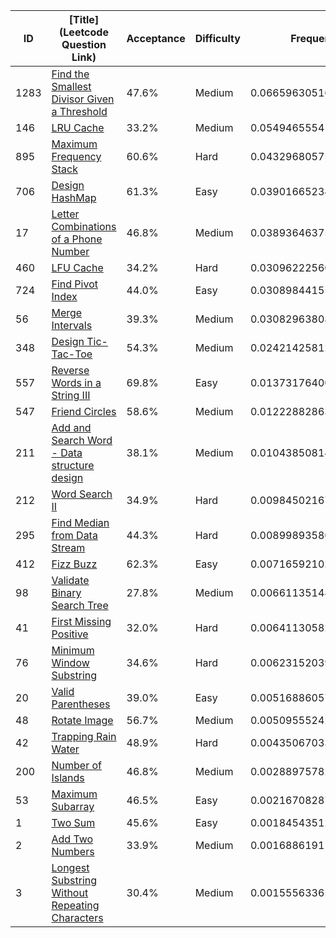 |ID|[Title](Leetcode Question Link)|Acceptance|Difficulty|Frequency|
|----|-----|----|---|---|
|1283|[Find the Smallest Divisor Given a Threshold]( https://leetcode.com/problems/find-the-smallest-divisor-given-a-threshold)|47.6%|Medium|0.0665963051641667|
|146|[LRU Cache]( https://leetcode.com/problems/lru-cache)|33.2%|Medium|0.054946555458745445|
|895|[Maximum Frequency Stack]( https://leetcode.com/problems/maximum-frequency-stack)|60.6%|Hard|0.04329680575332419|
|706|[Design HashMap]( https://leetcode.com/problems/design-hashmap)|61.3%|Easy|0.039016652342451774|
|17|[Letter Combinations of a Phone Number]( https://leetcode.com/problems/letter-combinations-of-a-phone-number)|46.8%|Medium|0.03893646375009422|
|460|[LFU Cache]( https://leetcode.com/problems/lfu-cache)|34.2%|Hard|0.030962225603966897|
|724|[Find Pivot Index]( https://leetcode.com/problems/find-pivot-index)|44.0%|Easy|0.03089844155123413|
|56|[Merge Intervals]( https://leetcode.com/problems/merge-intervals)|39.3%|Medium|0.030829638084076787|
|348|[Design Tic-Tac-Toe]( https://leetcode.com/problems/design-tic-tac-toe)|54.3%|Medium|0.024214258120594613|
|557|[Reverse Words in a String III]( https://leetcode.com/problems/reverse-words-in-a-string-iii)|69.8%|Easy|0.013731764001315941|
|547|[Friend Circles]( https://leetcode.com/problems/friend-circles)|58.6%|Medium|0.012228828639434596|
|211|[Add and Search Word - Data structure design]( https://leetcode.com/problems/add-and-search-word-data-structure-design)|38.1%|Medium|0.010438508143923443|
|212|[Word Search II]( https://leetcode.com/problems/word-search-ii)|34.9%|Hard|0.009845021678804893|
|295|[Find Median from Data Stream]( https://leetcode.com/problems/find-median-from-data-stream)|44.3%|Hard|0.00899893586856953|
|412|[Fizz Buzz]( https://leetcode.com/problems/fizz-buzz)|62.3%|Easy|0.007165921026143679|
|98|[Validate Binary Search Tree]( https://leetcode.com/problems/validate-binary-search-tree)|27.8%|Medium|0.006611351489350257|
|41|[First Missing Positive]( https://leetcode.com/problems/first-missing-positive)|32.0%|Hard|0.0064113058208121855|
|76|[Minimum Window Substring]( https://leetcode.com/problems/minimum-window-substring)|34.6%|Hard|0.006231520398723243|
|20|[Valid Parentheses]( https://leetcode.com/problems/valid-parentheses)|39.0%|Easy|0.005168860577665306|
|48|[Rotate Image]( https://leetcode.com/problems/rotate-image)|56.7%|Medium|0.0050955524266001265|
|42|[Trapping Rain Water]( https://leetcode.com/problems/trapping-rain-water)|48.9%|Hard|0.004350670338744988|
|200|[Number of Islands]( https://leetcode.com/problems/number-of-islands)|46.8%|Medium|0.0028897578265903614|
|53|[Maximum Subarray]( https://leetcode.com/problems/maximum-subarray)|46.5%|Easy|0.002167082872150794|
|1|[Two Sum]( https://leetcode.com/problems/two-sum)|45.6%|Easy|0.00184543512358731|
|2|[Add Two Numbers]( https://leetcode.com/problems/add-two-numbers)|33.9%|Medium|0.0016886191111440908|
|3|[Longest Substring Without Repeating Characters]( https://leetcode.com/problems/longest-substring-without-repeating-characters)|30.4%|Medium|0.0015556336509412823|
